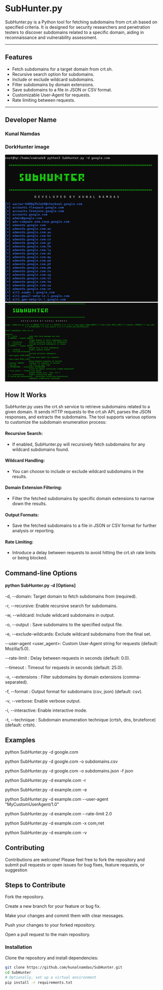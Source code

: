 # SubHunter.py

SubHunter.py is a Python tool for fetching subdomains from crt.sh based on specified criteria. 
It is designed for security researchers and penetration testers to discover subdomains related to a specific domain, aiding in reconnaissance and vulnerability assessment.


---

## Features

- Fetch subdomains for a target domain from crt.sh.
- Recursive search option for subdomains.
- Include or exclude wildcard subdomains.
- Filter subdomains by domain extensions.
- Save subdomains to a file in JSON or CSV format.
- Customizable User-Agent for requests.
- Rate limiting between requests.

---
## Developer Name

### Kunal Namdas

### DorkHunter image
![DorkHunter image](SubHunter.png)
![DorkHunter image](image.png)

## How It Works

SubHunter.py uses the crt.sh service to retrieve subdomains related to a given domain. It sends HTTP requests to the crt.sh API, parses the JSON responses, and extracts the subdomains. The tool supports various options to customize the subdomain enumeration process:

#### Recursive Search: 
- If enabled, SubHunter.py will recursively fetch subdomains for any wildcard subdomains found.

#### Wildcard Handling: 
- You can choose to include or exclude wildcard subdomains in the results.

#### Domain Extension Filtering:
- Filter the fetched subdomains by specific domain extensions to narrow down the results.

#### Output Formats: 
- Save the fetched subdomains to a file in JSON or CSV format for further analysis or reporting.

#### Rate Limiting:
- Introduce a delay between requests to avoid hitting the crt.sh rate limits or being blocked.



## Command-line Options

#### python SubHunter.py -d <domain> [Options]

-d, --domain: Target domain to fetch subdomains from (required).

-r, --recursive: Enable recursive search for subdomains.

-w, --wildcard: Include wildcard subdomains in output.

-o, --output <file>: Save subdomains to the specified output file.

-e, --exclude-wildcards: Exclude wildcard subdomains from the final set.

--user-agent <user_agent>: Custom User-Agent string for requests (default: Mozilla/5.0).

--rate-limit <seconds>: Delay between requests in seconds (default: 0.0).

--timeout <seconds>: Timeout for requests in seconds (default: 25.0).

-x, --extensions <extensions>: Filter subdomains by domain extensions (comma-separated).

-f, --format <format>: Output format for subdomains (csv, json) (default: csv).

-v, --verbose: Enable verbose output.

-i, --interactive: Enable interactive mode.

-t, --technique <technique>: Subdomain enumeration technique (crtsh, dns, bruteforce) (default: crtsh).


## Examples
python SubHunter.py -d google.com

python SubHunter.py -d google.com -o subdomains.csv

python SubHunter.py -d google.com -o subdomains.json -f json

python SubHunter.py -d example.com -r

python SubHunter.py -d example.com -e

python SubHunter.py -d example.com --user-agent "MyCustomUserAgent/1.0"

python SubHunter.py -d example.com --rate-limit 2.0

python SubHunter.py -d example.com -x com,net

python SubHunter.py -d example.com -v






## Contributing

Contributions are welcome! Please feel free to fork the repository and submit pull requests or open issues for bug fixes, feature requests, or suggestion


## Steps to Contribute

Fork the repository.

Create a new branch for your feature or bug fix.

Make your changes and commit them with clear messages.

Push your changes to your forked repository.

Open a pull request to the main repository.


### Installation

Clone the repository and install dependencies:

```bash
git clone https://github.com/kunalnamdas/SubHunter.git
cd SubHunter
# Optionally, set up a virtual environment
pip install -r requirements.txt





